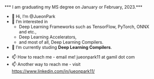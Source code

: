 *** I am graduating my MS degree on January or February, 2023.***

- 👋 Hi, I’m @JueonPark
- 👀 I’m interested in 
    - Deep Learning Frameworks such as TensorFlow, PyTorch, ONNX and etc.,
    - Deep Learning Accelerators,
    - and most of all, Deep Learning Compilers.
- 🌱 I’m currently studing **Deep Learning Compilers**.
<!--- - 💞️ I’m looking to collaborate on ... --->
- 📫 How to reach me - email me! jueonpark11 at gamil dot com
- 📫 Another way to reach me - visit https://www.linkedin.com/in/jueonpark11/

<!---
JueonPark/JueonPark is a ✨ special ✨ repository because its `README.md` (this file) appears on your GitHub profile.
You can click the Preview link to take a look at your changes.
--->

